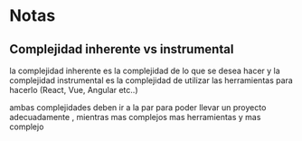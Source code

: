 # Notas

## Complejidad inherente vs instrumental

la complejidad inherente es la complejidad de lo que se desea hacer y
la complejidad instrumental es la complejidad de utilizar las herramientas para hacerlo (React, Vue, Angular etc..)

ambas complejidades deben ir a la par para poder llevar un proyecto adecuadamente
, mientras mas complejos mas herramientas y mas complejo
